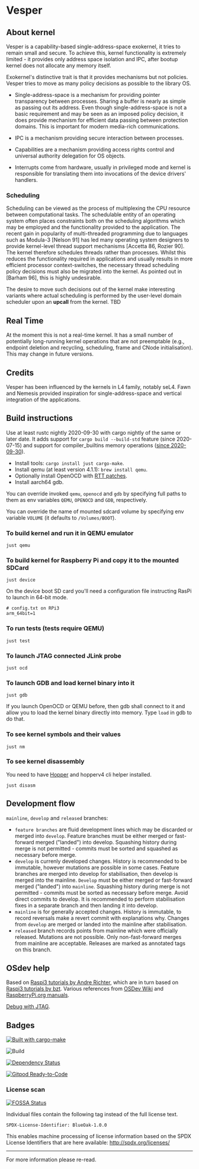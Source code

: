 # Vesper

## About kernel

Vesper is a capability-based single-address-space exokernel, it tries to remain small and secure. To achieve this, kernel functionality is extremely limited - it provides only address space isolation and IPC, after bootup kernel does not allocate any memory itself.

Exokernel's distinctive trait is that it provides mechanisms but not policies. Vesper tries to move as many policy decisions as possible to the library OS.

* Single-address-space is a mechanism for providing pointer transparency between processes. Sharing a buffer is nearly as simple as passing out its address. Even though single-address-space is not a basic requirement and may be seen as an imposed policy decision, it does provide mechanism for efficient data passing between protection domains. This is important for modern media-rich communications.

* IPC is a mechanism providing secure interaction between processes.

* Capabilities are a mechanism providing access rights control and universal authority delegation for OS objects.

* Interrupts come from hardware, usually in privileged mode and kernel is responsible for translating them into invocations of the device drivers' handlers.

### Scheduling

Scheduling can be viewed as the process of multiplexing the CPU resource between computational tasks. The schedulable entity of an operating system often places constraints both on the scheduling algorithms which may be employed and the functionality provided to the application. The recent gain in popularity of multi-threaded programming due to languages such as Modula-3 [Nelson 91] has led many operating system designers to provide kernel-level thread support mechanisms [Accetta 86, Rozier 90]. The kernel therefore schedules threads rather than processes. Whilst this reduces the functionality required in applications and usually results in more efficient processor context-switches, the necessary thread scheduling policy decisions must also be migrated into the kernel. As pointed out in [Barham 96], this is highly undesirable.

The desire to move such decisions out of the kernel make interesting variants where actual scheduling is performed by the user-level domain scheduler upon an **upcall** from the kernel. TBD

## Real Time

At the moment this is not a real-time kernel. It has a small number of potentially long-running kernel operations that are not preemptable (e.g., endpoint deletion and recycling, scheduling, frame and CNode initialisation). This may change in future versions.

## Credits

Vesper has been influenced by the kernels in L4 family, notably seL4. Fawn and Nemesis provided inspiration for single-address-space and vertical integration of the applications.

## Build instructions

Use at least rustc nightly 2020-09-30 with cargo nightly of the same or later date. It adds support for `cargo build --build-std` feature (since 2020-07-15) and support for compiler_builtins memory operations ([since 2020-09-30](https://github.com/rust-lang/rust/pull/77284)).

* Install tools: `cargo install just cargo-make`.
* Install qemu (at least version 4.1.1): `brew install qemu`.
* Optionally install OpenOCD with [RTT patches](http://openocd.zylin.com/#/c/4055/11).
* Install aarch64 gdb.

You can override invoked `qemu`, `openocd` and `gdb` by specifying full paths to them as env variables `QEMU`, `OPENOCD` and `GDB`, respectively.

You can override the name of mounted sdcard volume by specifying env variable `VOLUME` (it defaults to `/Volumes/BOOT`).

### To build kernel and run it in QEMU emulator

```
just qemu
```

### To build kernel for Raspberry Pi and copy it to the mounted SDCard

```
just device
```

On the device boot SD card you'll need a configuration file instructing RasPi to launch in 64-bit mode.

```
# config.txt on RPi3
arm_64bit=1
```

### To run tests (tests require QEMU)

```
just test
```

### To launch JTAG connected JLink probe

```
just ocd
```

### To launch GDB and load kernel binary into it

```
just gdb
```

If you launch OpenOCD or QEMU before, then gdb shall connect to it and allow you to load the kernel binary directly into memory. Type `load` in gdb to do that.

### To see kernel symbols and their values

```
just nm
```

### To see kernel disassembly

You need to have [Hopper](https://hopperapp.com) and hopperv4 cli helper installed.

```
just disasm
```

## Development flow

`mainline`, `develop` and `released` branches:

- `feature branches` are fluid development lines which may be discarded or merged into `develop`. Feature branches must be either merged or fast-forward merged ("landed") into develop. Squashing history during merge is not permitted - commits must be sorted and squashed as necessary before merge.
- `develop` is currenly developed changes. History is recommended to be immutable, however mutations are possible in some cases. Feature branches are merged into develop for stabilisation, then develop is merged into the mainline. `Develop` must be either merged or fast-forward merged ("landed") into `mainline`. Squashing history during merge is not permitted - commits must be sorted as necessary before merge. Avoid direct commits to develop. It is recommended to perform stabilisation fixes in a separate branch and then landing it into develop.
- `mainline` is for generally accepted changes. History is immutable, to record reversals make a revert commit with explanations why. Changes from `develop` are merged or landed into the mainline after stabilisation.
- `released` branch records points from mainline which were officially released. Mutations are not possible. Only non-fast-forward merges from mainline are acceptable. Releases are marked as annotated tags on this branch.

## OSdev help

Based on [Raspi3 tutorials by Andre Richter](https://github.com/rust-embedded/rust-raspi3-tutorial/blob/master/05_uart0/src/uart.rs),
which are in turn based on [Raspi3 tutorials by bzt](https://github.com/bztsrc/raspi3-tutorial/).
Various references from [OSDev Wiki](https://wiki.osdev.org/Raspberry_Pi_Bare_Bones) and [RaspberryPi.org manuals](https://www.raspberrypi.org/app/uploads/2012/02/BCM2835-ARM-Peripherals.pdf).

[Debug with JTAG](doc/rpi3_jtag.md).

## Badges

[![Built with cargo-make](https://sagiegurari.github.io/cargo-make/assets/badges/cargo-make.svg)](https://sagiegurari.github.io/cargo-make)

![Build](https://github.com/metta-systems/vesper/workflows/Build/badge.svg)

[![Dependency Status](https://deps.rs/repo/github/metta-systems/vesper/status.svg)](https://deps.rs/repo/github/metta-systems/vesper)

[![Gitpod Ready-to-Code](https://img.shields.io/badge/Gitpod-Ready--to--Code-blue?logo=gitpod)](https://gitpod.io/#https://github.com/metta-systems/vesper)

### License scan

[![FOSSA Status](https://app.fossa.com/api/projects/git%2Bgithub.com%2Fmetta-systems%2Fvesper.svg?type=large)](https://app.fossa.com/projects/git%2Bgithub.com%2Fmetta-systems%2Fvesper?ref=badge_large)

Individual files contain the following tag instead of the full license text.

    SPDX-License-Identifier: BlueOak-1.0.0

This enables machine processing of license information based on the SPDX
License Identifiers that are here available: http://spdx.org/licenses/

----

For more information please re-read.
